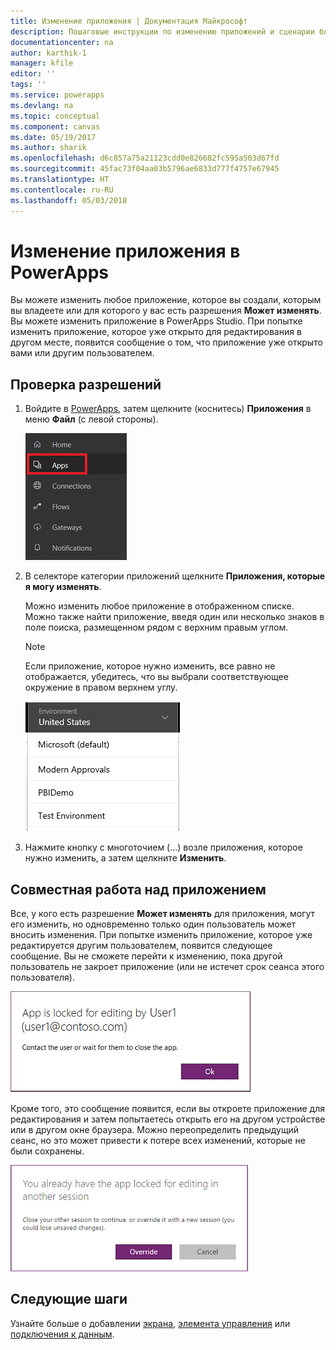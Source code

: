 ```yaml
---
title: Изменение приложения | Документация Майкрософт
description: Пошаговые инструкции по изменению приложений и сценарии блокировки сеансов.
documentationcenter: na
author: karthik-1
manager: kfile
editor: ''
tags: ''
ms.service: powerapps
ms.devlang: na
ms.topic: conceptual
ms.component: canvas
ms.date: 05/19/2017
ms.author: sharik
ms.openlocfilehash: d6c857a75a21123cdd0e826682fc595a503d67fd
ms.sourcegitcommit: 45fac73f04aa03b5796ae6833d777f4757e67945
ms.translationtype: HT
ms.contentlocale: ru-RU
ms.lasthandoff: 05/03/2018
---
```

# <a name="edit-an-app-in-powerapps"></a>Изменение приложения в PowerApps
Вы можете изменить любое приложение, которое вы создали, которым вы владеете или для которого у вас есть разрешения **Может изменять**. Вы можете изменить приложение в PowerApps Studio. При попытке изменить приложение, которое уже открыто для редактирования в другом месте, появится сообщение о том, что приложение уже открыто вами или другим пользователем.

## <a name="verify-your-permissions"></a>Проверка разрешений
1. Войдите в [PowerApps](https://web.powerapps.com), затем щелкните (коснитесь) **Приложения** в меню **Файл** (с левой стороны).
   
    ![Пункт "Приложения" в меню "Файл"](./media/edit-app/file-apps.png)

2. В селекторе категории приложений щелкните **Приложения, которые я могу изменять**.

    Можно изменить любое приложение в отображенном списке. Можно также найти приложение, введя один или несколько знаков в поле поиска, размещенном рядом с верхним правым углом.

    > [!NOTE]
    > Если приложение, которое нужно изменить, все равно не отображается, убедитесь, что вы выбрали соответствующее окружение в правом верхнем углу.
   
    ![Список сред](./media/edit-app/environment-list.png)

1. Нажмите кнопку с многоточием (...) возле приложения, которое нужно изменить, а затем щелкните **Изменить**.

## <a name="collaborate-on-an-app"></a>Совместная работа над приложением
Все, у кого есть разрешение **Может изменять** для приложения, могут его изменить, но одновременно только один пользователь может вносить изменения. При попытке изменить приложение, которое уже редактируется другим пользователем, появится следующее сообщение. Вы не сможете перейти к изменению, пока другой пользователь не закроет приложение (или не истечет срок сеанса этого пользователя).

![](./media/edit-app/applock-otheruser.png)

Кроме того, это сообщение появится, если вы откроете приложение для редактирования и затем попытаетесь открыть его на другом устройстве или в другом окне браузера. Можно переопределить предыдущий сеанс, но это может привести к потере всех изменений, которые не были сохранены.

![](./media/edit-app/applock-selfuser.png)

## <a name="next-steps"></a>Следующие шаги
Узнайте больше о добавлении [экрана](add-screen-context-variables.md), [элемента управления](add-configure-controls.md) или [подключения к данным](add-data-connection.md).

